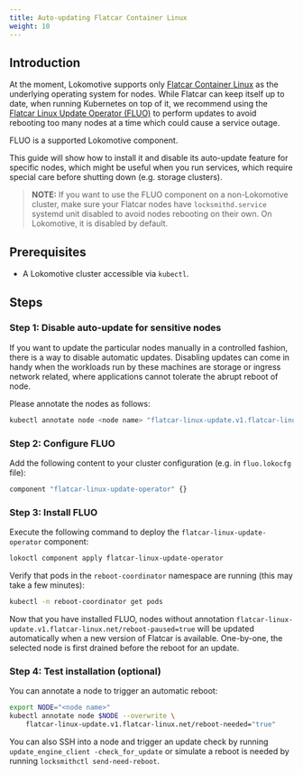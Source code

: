 ```yaml
---
title: Auto-updating Flatcar Container Linux
weight: 10
---
```


## Introduction

At the moment, Lokomotive supports only [Flatcar Container Linux](https://www.flatcar-linux.org/) as
the underlying operating system for nodes. While Flatcar can keep itself up to date, when running
Kubernetes on top of it, we recommend using the [Flatcar Linux Update Operator
(FLUO)](https://github.com/kinvolk/flatcar-linux-update-operator) to perform updates to avoid
rebooting too many nodes at a time which could cause a service outage.

FLUO is a supported Lokomotive component.

This guide will show how to install it and disable its
auto-update feature for specific nodes, which might be useful when you run services, which require
special care before shutting down (e.g. storage clusters).

> **NOTE:** If you want to use the FLUO component on a non-Lokomotive cluster, make sure your
> Flatcar nodes have `locksmithd.service` systemd unit disabled to avoid nodes rebooting on their
> own. On Lokomotive, it is disabled by default.

## Prerequisites

- A Lokomotive cluster accessible via `kubectl`.

## Steps

### Step 1: Disable auto-update for sensitive nodes

If you want to update the particular nodes manually in a controlled fashion, there is a way to
disable automatic updates. Disabling updates can come in handy when the workloads run by these
machines are storage or ingress network related, where applications cannot tolerate the abrupt
reboot of node.

Please annotate the nodes as follows:

```bash
kubectl annotate node <node name> "flatcar-linux-update.v1.flatcar-linux.net/reboot-paused=true"
```

### Step 2: Configure FLUO

Add the following content to your cluster configuration (e.g. in `fluo.lokocfg` file):

```tf
component "flatcar-linux-update-operator" {}
```

### Step 3: Install FLUO

Execute the following command to deploy the `flatcar-linux-update-operator` component:

```bash
lokoctl component apply flatcar-linux-update-operator
```

Verify that pods in the `reboot-coordinator` namespace are running (this may take a
few minutes):

```bash
kubectl -n reboot-coordinator get pods
```

Now that you have installed FLUO, nodes without annotation
`flatcar-linux-update.v1.flatcar-linux.net/reboot-paused=true` will be updated automatically when
a new version of Flatcar is available. One-by-one, the selected node is first drained before the
reboot for an update.

### Step 4: Test installation (optional)

You can annotate a node to trigger an automatic reboot:

```bash
export NODE="<node name>"
kubectl annotate node $NODE --overwrite \
    flatcar-linux-update.v1.flatcar-linux.net/reboot-needed="true"
```

You can also SSH into a node and trigger an update check by running
`update_engine_client -check_for_update` or simulate a reboot is needed by running
`locksmithctl send-need-reboot`.
